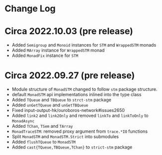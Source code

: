 # Change Log

# Circa 2022.10.03 (pre release)

- Added `Semigroup` and `Monoid` instances for `STM` and `WrappedSTM` monads
- Added `MArray` instance for `WrappedSTM` monad
- Added `MonadFix` instance for `STM`

# Circa 2022.09.27 (pre release)

- Module structure of `MonadSTM` changed to follow `stm` package structure.
- default `MonadSTM` api implementations inlined into the type class
- Added `TQueue` and `TBQueue` to `strct-stm` package
- Added `unGetTQueue` and `unGetTBQueue`
- Fixed input-output-hk/ouroboros-network#issues2650
- Added `link2` and `link2Only` and removed `linkTo` and `linkToOnly` to `MonadAsync`
- Added `TChan`, `TSem` and `TArray`
- `MonadTraceSTM`: removed proxy argument from `trace.*IO` functions
- Split `MonadSTM` and `MonadSTM.Strict` into submodules
- Added `flushTQueue` to `MonadSTM`
- Added `cast{TQueue,TBQueue,TChan}` to `strict-stm` package
